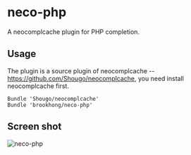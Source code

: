 neco-php
========

A neocomplcache plugin for PHP completion.

Usage
-----
The plugin is a source plugin of neocomplcache -- https://github.com/Shougo/neocomplcache, you need install neocomplcache first.


    Bundle 'Shougo/neocomplcache'
    Bundle 'brookhong/neco-php'

Screen shot
----------
![neco-php](http://sharing-from-brook.16002.n6.nabble.com/file/n4967529/neco-php.png)
